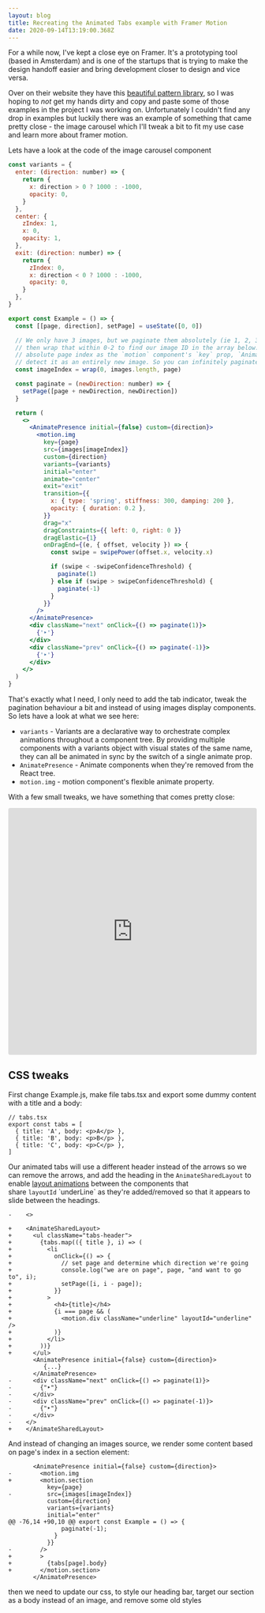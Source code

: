```yaml
---
layout: blog
title: Recreating the Animated Tabs example with Framer Motion
date: 2020-09-14T13:19:00.368Z
---
```

For a while now, I've kept a close eye on Framer. It's a prototyping tool (based in Amsterdam) and is one of the startups that is trying to make the design handoff easier and bring development closer to design and vice versa.

Over on their website they have this [beautiful pattern library](https://www.framer.com/examples/), so I was hoping to *not* get my hands dirty and copy and paste some of those examples in the project I was working on. Unfortunately I couldn't find any drop in examples but luckily there was an example of something that came pretty close - the image carousel which I'll tweak a bit to fit my use case and learn more about framer motion.

Lets have a look at the code of the image carousel component

```jsx
const variants = {
  enter: (direction: number) => {
    return {
      x: direction > 0 ? 1000 : -1000,
      opacity: 0,
    }
  },
  center: {
    zIndex: 1,
    x: 0,
    opacity: 1,
  },
  exit: (direction: number) => {
    return {
      zIndex: 0,
      x: direction < 0 ? 1000 : -1000,
      opacity: 0,
    }
  },
}

export const Example = () => {
  const [[page, direction], setPage] = useState([0, 0])

  // We only have 3 images, but we paginate them absolutely (ie 1, 2, 3, 4, 5...) and
  // then wrap that within 0-2 to find our image ID in the array below. By passing an
  // absolute page index as the `motion` component's `key` prop, `AnimatePresence` will
  // detect it as an entirely new image. So you can infinitely paginate as few as 1 images.
  const imageIndex = wrap(0, images.length, page)

  const paginate = (newDirection: number) => {
    setPage([page + newDirection, newDirection])
  }

  return (
    <>
      <AnimatePresence initial={false} custom={direction}>
        <motion.img
          key={page}
          src={images[imageIndex]}
          custom={direction}
          variants={variants}
          initial="enter"
          animate="center"
          exit="exit"
          transition={{
            x: { type: 'spring', stiffness: 300, damping: 200 },
            opacity: { duration: 0.2 },
          }}
          drag="x"
          dragConstraints={{ left: 0, right: 0 }}
          dragElastic={1}
          onDragEnd={(e, { offset, velocity }) => {
            const swipe = swipePower(offset.x, velocity.x)

            if (swipe < -swipeConfidenceThreshold) {
              paginate(1)
            } else if (swipe > swipeConfidenceThreshold) {
              paginate(-1)
            }
          }}
        />
      </AnimatePresence>
      <div className="next" onClick={() => paginate(1)}>
        {'‣'}
      </div>
      <div className="prev" onClick={() => paginate(-1)}>
        {'‣'}
      </div>
    </>
  )
}
```

That's exactly what I need, I only need to add the tab indicator, tweak the pagination behaviour a bit and instead of using images display components. So lets have a look at what we see here:

* `variants` - Variants are a declarative way to orchestrate complex animations throughout a component tree. By providing multiple components with a variants object with visual states of the same name, they can all be animated in sync by the switch of a single animate prop.
* `AnimatePresence` - Animate components when they're removed from the React tree.
* `motion.img` - motion component's flexible animate property.

With a few small tweaks, we have something that comes pretty close:

<iframe src="https://codesandbox.io/embed/framer-motion-image-gallery-forked-7h9kq?fontsize=14&hidenavigation=1&theme=dark"
     style="width:100%; height:500px; border:0; border-radius: 4px; overflow:hidden;"
     title="Framer Motion: Image gallery (forked)"
     allow="accelerometer; ambient-light-sensor; camera; encrypted-media; geolocation; gyroscope; hid; microphone; midi; payment; usb; vr; xr-spatial-tracking"
     sandbox="allow-forms allow-modals allow-popups allow-presentation allow-same-origin allow-scripts"
   ></iframe>

## CSS tweaks

First change Example.js, make file tabs.tsx and export some dummy content with a title and a body:

```tsx
// tabs.tsx
export const tabs = [
  { title: 'A', body: <p>A</p> },
  { title: 'B', body: <p>B</p> },
  { title: 'C', body: <p>C</p> },
]
```

Our animated tabs will use a different header instead of the arrows so we can remove the arrows, and add the heading in the `AnimateSharedLayout` to enable [layout animations](https://www.framer.com/api/) between the components that share `layoutId` \`underLine\` as they're added/removed so that it appears to slide between the headings.

```diff-tsx
-    <>

+    <AnimateSharedLayout>
+      <ul className="tabs-header">
+        {tabs.map(({ title }, i) => (
+          <li
+            onClick={() => {
+              // set page and determine which direction we're going
+              console.log("we are on page", page, "and want to go to", i);
+              setPage([i, i - page]);
+            }}
+          >
+            <h4>{title}</h4>
+            {i === page && (
+              <motion.div className="underline" layoutId="underline" />
+            )}
+          </li>
+        ))}
+      </ul>
       <AnimatePresence initial={false} custom={direction}>
          {...}
       </AnimatePresence>
-      <div className="next" onClick={() => paginate(1)}>
-        {"‣"}
-      </div>
-      <div className="prev" onClick={() => paginate(-1)}>
-        {"‣"}
-      </div>
-    </>
+    </AnimateSharedLayout>
```

And instead of changing an images source, we render some content based on page's index in a section element:

```diff-tsx
       <AnimatePresence initial={false} custom={direction}>
-        <motion.img
+        <motion.section
           key={page}
-          src={images[imageIndex]}
           custom={direction}
           variants={variants}
           initial="enter"
@@ -76,14 +90,10 @@ export const Example = () => {
               paginate(-1);
             }
           }}
-        />
+        >
+          {tabs[page].body}
+        </motion.section>
       </AnimatePresence>
```

then we need to update our css, to style our heading bar, target our section as a body instead of an image, and remove some old styles